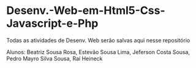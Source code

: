 # Desenv.-Web-em-Html5-Css-Javascript-e-Php
Todas as atividades de Desenv. Web serão salvas aqui nesse repositório

Alunos: 
Beatriz Sousa Rosa,
Estevão Sousa Lima,
Jeferson Costa Sousa,
Pedro Mayro Silva Sousa,
Raí Heineck
